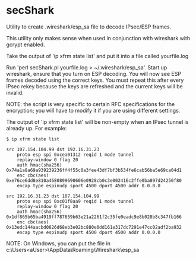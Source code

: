 # secShark
Utility to create .wireshark/esp_sa file to decode IPsec/ESP frames.

This utility only makes sense when used in conjunction with wireshark with gcrypt enabled.

Take the output of 'ip xfrm state list' and put it into a file called yourfile.log

Run 'perl secShark.pl yourfile.log > ~/.wireshark/esp_sa'.
Start up wireshark, ensure that you turn on ESP decoding.
You will now see ESP frames decoded using the correct keys.
You must repeat this after every IPsec rekey because the keys
are refreshed and the current keys will be invalid.

NOTE: the script is very specific to certain RFC specifications for the encryption; you will
have to modify it if you are using different settings.

The output of 'ip xfrm state list' will be non-empty when an IPsec
tunnel is already up.  For example:

```
$ ip xfrm state list

src 107.154.104.99 dst 192.16.31.23
	proto esp spi 0xcea01312 reqid 1 mode tunnel
	replay-window 0 flag 20
	auth hmac(sha256) 0x74a1a8a69a939239236ff4f55c0a3fee43df7bf3b534fe6cab56ba5e69ca04d1
	enc cbc(aes) 0xe76ce6dd8e810a4680899690606e0928cb0c3e002416c2ffe0ba897d24250f80
	encap type espinudp sport 4500 dport 4500 addr 0.0.0.0
	
src 192.16.31.23 dst 107.154.104.99
	proto esp spi 0xc01f8aa9 reqid 1 mode tunnel
	replay-window 0 flag 20
	auth hmac(sha256) 0x1df865b65ba4919ff787659b63e21a2261f2c35fe0eadc9e8b028b8c347fb166
	enc cbc(aes) 0x13edc144aacbd0826d68eb3e02bc880e0dd161e317dc7291e47cc02adf2ba932
	encap type espinudp sport 4500 dport 4500 addr 0.0.0.0
```

NOTE: On Windows, you can put the file in c:\Users\<aUser>\AppData\Roaming\Wireshark\esp_sa
